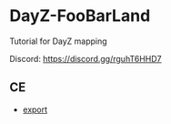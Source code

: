 # DayZ-FooBarLand
Tutorial for DayZ mapping

Discord: https://discord.gg/rguhT6HHD7

## CE
* [export](../docs/ce/export.md)
